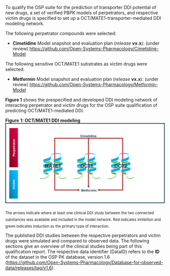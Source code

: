 To qualify the OSP suite for the prediction of transporter DDI potential of new drugs, a set of verified PBPK models of perpetrators, and respective victim drugs is specified to set up a OCT/MATE1-transporter-mediated DDI modeling network. 

The following perpetrator compounds were selected: 

- **Cimetidine**
  Model snapshot and evaluation plan (*release* **vx.x**): (under review) https://github.com/Open-Systems-Pharmacology/Cimetidine-Model

The following sensitive OCT/MATE1 substrates as victim drugs were selected:

- **Metformin**
  Model snapshot and evaluation plan (*release* **vx.x**): (under review) https://github.com/Open-Systems-Pharmacology/Metformin-Model
  
**Figure 1** shows the prespecified and developed DDI modeling network of interacting perpetrator and victim drugs for the OSP suite qualification of predicting OCT/MATE1-mediated DDI.

**Figure** **1: OCT/MATE1 DDI modeling**
![DDI MATE1/OCT network](images/DDI_mate_oct_Compound_Network.png)

<sub>The arrows indicate where at least one clinical DDI study between the two connected substances was available and included in the model network. Red indicates inhibition and green indicates induction as the primary type of interaction.</sub>

The published DDI studies between the respective perpetrators and victim drugs were simulated and compared to observed data. The following sections give an overview of the clinical studies being part of this qualification report. The respective data identifier (DataID) refers to the **ID** of the dataset in the OSP PK database, version 1.6 (https://github.com/Open-Systems-Pharmacology/Database-for-observed-data/releases/tag/v1.6).
